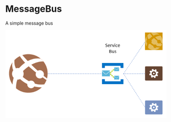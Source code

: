 # MessageBus
A simple message bus

![MessageBus](https://github.com/whichxjy/MessageBus/blob/master/images/Message-Bus.png)

